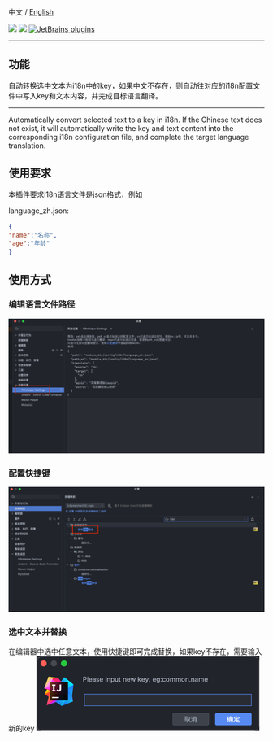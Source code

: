 中文 / [English](README.en.md)

<p>
    <a href="https://opensource.org/license/gpl-3.0/" alt="License">
        <img src="https://img.shields.io/badge/License-GPL--3.0-green" /></a>
<a target="_blank" href="https://join.slack.com/t/neatlogichome/shared_invite/zt-1w037axf8-r_i2y4pPQ1Z8FxOkAbb64w">
<img src="https://img.shields.io/badge/Slack-Neatlogic-orange" /></a>
<a target="_blank" href="https://plugins.jetbrains.com/plugin/21921-i18nhelper"><img alt="JetBrains plugins" src="https://img.shields.io/jetbrains/plugin/d/21921"></a>
</p>

---

## 功能

<!-- Plugin description -->
自动转换选中文本为i18n中的key，如果中文不存在，则自动往对应的i18n配置文件中写入key和文本内容，并完成目标语言翻译。

---

Automatically convert selected text to a key in i18n. If the Chinese text does not exist, it will automatically write
the key and text content into the corresponding i18n configuration file, and complete the target language translation.

<!-- Plugin description end -->

## 使用要求

本插件要求i18n语言文件是json格式，例如

language_zh.json:

``` json
{
"name":"名称",
"age":"年龄"
}
```

## 使用方式

### 编辑语言文件路径

![img.png](IMAGES/img.png)

### 配置快捷键

![img_1.png](IMAGES/img_1.png)

### 选中文本并替换

在编辑器中选中任意文本，使用快捷键即可完成替换，如果key不存在，需要输入新的key
![img.png](IMAGES/img3.png)
